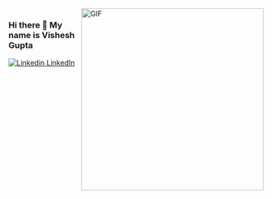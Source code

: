 <img align="right" alt="GIF" src="https://i.imgur.com/9GNZGLH.gif" width="360"/>

### Hi there 👋 My name is Vishesh Gupta

[![Linkedin](https://i.stack.imgur.com/gVE0j.png) LinkedIn](https://www.linkedin.com/in/bhavishya-pandit-68a4a018a/)&nbsp; 

<!--
*bhav09/bhav09* is a ✨ special ✨ repository because its `README.md` (this file) appears on your GitHub profile.


I am a Linkedin Content Creator , Machine Learning enthusiast , Pythonista , Open Source Contributor and a Speaker!

[![Linkedin](https://i.stack.imgur.com/gVE0j.png) LinkedIn](https://www.linkedin.com/in/vishesh-gupta-82730615a/)&nbsp;

 
🌱 I’m currently exploring: React- Animation, AWS 

🔭 I’m currently working on : React-Redux , FLux.

💬 Ask me about: React js, React-Native, Flutter , Html, Css Framework.

⚡ Fun fact: 7% of American adults believe that chocolate milk comes from brown cows.

💻 Code carousel: "".That's world's longest palindrome word which is used by finnish people daily. And here you're not even able to pronounce it😂

📄 Resume : Coming Soon 

### Languages and Tools-

UI/UX Designing :

Adobe XD | Figma
| :---: | :---: | :---: | :---: | :---: |

Web Development: 

| Html | Css | BootStrap | React js  |
| :---: | :---: | :---: | :---: | :---: |


Mobile Application Development :

React-Native

React-Native Css used StyleSheet | BootStrap | Material UI | TailwindCss | React-Native Elements | Lottie | Google Map | React-Native Paper
| :---: | :---: | :---: | :---: | :---: |


Cross-platform Application :

flutter :

Material UI | Google Map

![](https://github-readme-stats.vercel.app/api?username=guptavishesh143&show_icons=true&line_height=30)
